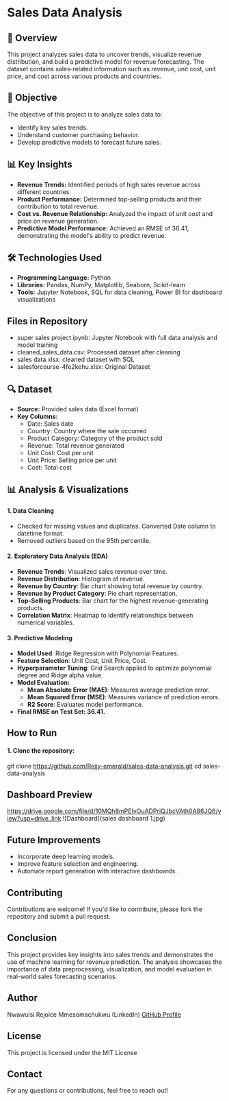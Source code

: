 # Sales Data Analysis

## 📌 Overview
This project analyzes sales data to uncover trends, visualize revenue distribution, and build a predictive model for revenue forecasting. The dataset contains sales-related information such as revenue, unit cost, unit price, and cost across various products and countries.

## 🎯 Objective
The objective of this project is to analyze sales data to:
- Identify key sales trends.
- Understand customer purchasing behavior.
- Develop predictive models to forecast future sales.

## 📊 Key Insights
- **Revenue Trends:** Identified periods of high sales revenue across different countries.
- **Product Performance:** Determined top-selling products and their contribution to total revenue.
- **Cost vs. Revenue Relationship:** Analyzed the impact of unit cost and price on revenue generation.
- **Predictive Model Performance:** Achieved an RMSE of 36.41, demonstrating the model's ability to predict revenue.

## 🛠️ Technologies Used
- **Programming Language:** Python
- **Libraries:** Pandas, NumPy, Matplotlib, Seaborn, Scikit-learn
- **Tools:** Jupyter Notebook, SQL for data cleaning, Power BI for dashboard visualizations

## Files in Repository
- super sales project.ipynb: Jupyter Notebook with full data analysis and model training
- cleaned_sales_data.csv: Processed dataset after cleaning
- sales data.xlsx: cleaned dataset with SQL
- salesforcourse-4fe2kehu.xlsx: Original Dataset

## 🔍 Dataset
- **Source:** Provided sales data (Excel format)
- **Key Columns:**
  - Date: Sales date
  - Country: Country where the sale occurred
  - Product Category: Category of the product sold
  - Revenue: Total revenue generated
  - Unit Cost: Cost per unit
  - Unit Price: Selling price per unit
  - Cost: Total cost

## 📊 Analysis & Visualizations
#### 1. Data Cleaning
- Checked for missing values and duplicates.
 Converted Date column to datetime format.
- Removed outliers based on the 95th percentile.

#### 2. Exploratory Data Analysis (EDA)
- **Revenue Trends**: Visualized sales revenue over time.
- **Revenue Distribution**: Histogram of revenue.
- **Revenue by Country**: Bar chart showing total revenue by country.
- **Revenue by Product Category**: Pie chart representation.
- **Top-Selling Products**: Bar chart for the highest revenue-generating products.
- **Correlation Matrix**: Heatmap to identify relationships between numerical variables.

#### 3. Predictive Modeling
- **Model Used**: Ridge Regression with Polynomial Features.
- **Feature Selection**: Unit Cost, Unit Price, Cost.
- **Hyperparameter Tuning**: Grid Search applied to optimize polynomial degree and Ridge alpha value.
- **Model Evaluation:**
   - **Mean Absolute Error (MAE)**: Measures average prediction error.
   - **Mean Squared Error (MSE)**: Measures variance of prediction errors.
   - **R2 Score**: Evaluates model performance.
- **Final RMSE on Test Set: 36.41.**

## How to Run
#### 1. Clone the repository:
git clone https://github.com/Rejjy-emerald/sales-data-analysis.git
cd sales-data-analysis

## Dashboard Preview
https://drive.google.com/file/d/10MQh8mPEIvOuADPriQJbcVAth0A86JQ6/view?usp=drive_link
![Dashboard](sales dashboard 1.jpg)
## Future Improvements
- Incorporate deep learning models.
- Improve feature selection and engineering.
- Automate report generation with interactive dashboards.

## Contributing
Contributions are welcome! If you'd like to contribute, please fork the repository and submit a pull request.

## Conclusion
This project provides key insights into sales trends and demonstrates the use of machine learning for revenue prediction. The analysis showcases the importance of data preprocessing, visualization, and model evaluation in real-world sales forecasting scenarios.

## Author
Nwawuisi Rejoice Mmesomachukwu (LinkedIn)
[GitHub Profile](https://github.com/Rejjy-emerald)

## License
This project is licensed under the MIT License 

## Contact
For any questions or contributions, feel free to reach out!
